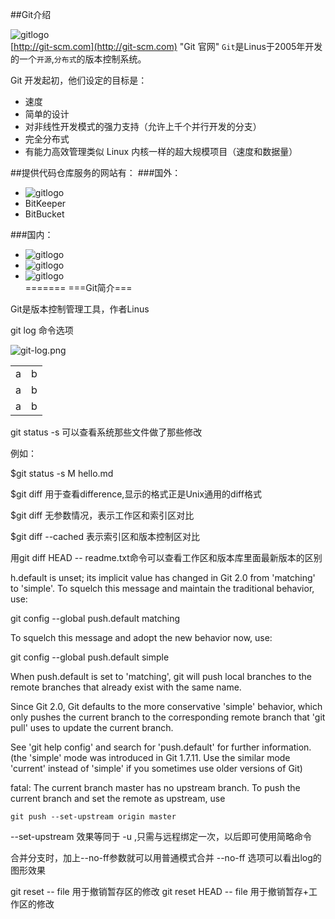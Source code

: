 ##Git介绍

![gitlogo](https://github.com/zaifeng/gitstudy/blob/master/images/git.png)  
[http://git-scm.com](http://git-scm.com) "Git 官网"
`Git`是Linus于2005年开发的一个`开源`,`分布式`的版本控制系统。

Git 开发起初，他们设定的目标是：<br />
* 速度 
* 简单的设计 
* 对非线性开发模式的强力支持（允许上千个并行开发的分支） 
* 完全分布式 
* 有能力高效管理类似 Linux 内核一样的超大规模项目（速度和数据量）

##提供代码仓库服务的网站有：
###国外：
* ![gitlogo](https://github.com/zaifeng/gitstudy/blob/master/images/github.jpg)<br />
* BitKeeper
* BitBucket

###国内：
* ![gitlogo](https://github.com/zaifeng/gitstudy/blob/master/images/osc_logo.gif)<br />
* ![gitlogo](https://github.com/zaifeng/gitstudy/blob/master/images/taoCode.png)<br />
* ![gitlogo](https://github.com/zaifeng/gitstudy/blob/master/images/Codding.png)<br />
=======
===Git简介===

Git是版本控制管理工具，作者Linus

git log 命令选项

![git-log.png](https://github.com/zaifeng/GitStudy/blob/master/images/git-log.png "option words")

<table>
    <tr>
        <td>a</td><td>b</td>
    </tr>
    <tr>
        <td>a</td><td>b</td>
    </tr>
    <tr>
        <td>a</td><td>b</td>
    </tr>
</table>


git status -s 可以查看系统那些文件做了那些修改

例如：

$git status -s
M hello.md

$git diff 用于查看difference,显示的格式正是Unix通用的diff格式

$git diff 无参数情况，表示工作区和索引区对比

$git diff --cached 表示索引区和版本控制区对比

用git diff HEAD -- readme.txt命令可以查看工作区和版本库里面最新版本的区别

h.default is unset; its implicit value has changed in
Git 2.0 from 'matching' to 'simple'. To squelch this message
and maintain the traditional behavior, use:

  git config --global push.default matching

To squelch this message and adopt the new behavior now, use:

  git config --global push.default simple

When push.default is set to 'matching', git will push local branches
to the remote branches that already exist with the same name.

Since Git 2.0, Git defaults to the more conservative 'simple'
behavior, which only pushes the current branch to the corresponding
remote branch that 'git pull' uses to update the current branch.

See 'git help config' and search for 'push.default' for further information.
(the 'simple' mode was introduced in Git 1.7.11. Use the similar mode
'current' instead of 'simple' if you sometimes use older versions of Git)

fatal: The current branch master has no upstream branch.
To push the current branch and set the remote as upstream, use

    git push --set-upstream origin master

--set-upstream 效果等同于 -u ,只需与远程绑定一次，以后即可使用简略命令

合并分支时，加上--no-ff参数就可以用普通模式合并
--no-ff 选项可以看出log的图形效果


git reset -- file 用于撤销暂存区的修改
git reset HEAD -- file 用于撤销暂存+工作区的修改
